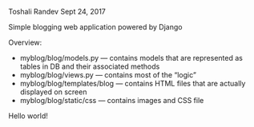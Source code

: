 Toshali Randev 
Sept 24, 2017

Simple blogging web application powered by Django 

Overview: 
 * myblog/blog/models.py — contains models that are represented as tables in DB and their associated methods 
 * myblog/blog/views.py — contains most of the “logic”
 * myblog/blog/templates/blog — contains HTML files that are actually displayed on screen 
 * myblog/blog/static/css — contains images and CSS file

Hello world! 
